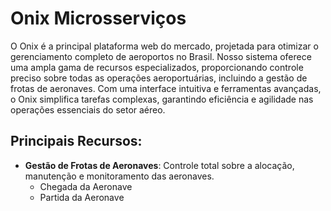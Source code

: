 # Onix Microsserviços

O Onix é a principal plataforma web do mercado, projetada para otimizar o
gerenciamento completo de aeroportos no Brasil. Nosso sistema oferece uma
ampla gama de recursos especializados, proporcionando controle preciso sobre
todas as operações aeroportuárias, incluindo a gestão de frotas de aeronaves.
Com uma interface intuitiva e ferramentas avançadas, o Onix simplifica tarefas
complexas, garantindo eficiência e agilidade nas operações essenciais do setor
aéreo.

## Principais Recursos:

- **Gestão de Frotas de Aeronaves**: Controle total sobre a alocação, manutenção
e monitoramento das aeronaves.
    - Chegada da Aeronave
    - Partida da Aeronave

